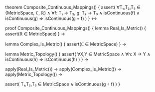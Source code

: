 theorem Composite_Continuous_Mappings() {
  assert(
    ∀T₁,T₂,T₃ ∈ {MetricSpace, ℂ, ℝ} ∧
    ∀f: T₁ → T₂, g: T₂ → T₃ ∧
    isContinuous(f) ∧ isContinuous(g) ⇒
    isContinuous(g ∘ f)
  )
} ↔

proof Composite_Continuous_Mappings() {
  lemma Real_Is_Metric() {
    assert(ℝ ∈ MetricSpace)
  } →
  
  lemma Complex_Is_Metric() {
    assert(ℂ ∈ MetricSpace)
  } →
  
  lemma Metric_Topology() {
    assert(
      ∀X,Y ∈ MetricSpace ∧
      ∀h: X → Y ∧
      isContinuous(h) ⇒
      isContinuous(h)
    )
  } →
  
  apply(Real_Is_Metric()) →
  apply(Complex_Is_Metric()) →
  apply(Metric_Topology()) →
  
  assert(
    T₁,T₂,T₃ ∈ MetricSpace ∧
    isContinuous(g ∘ f)
  )
}